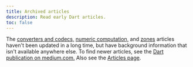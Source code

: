 ```yaml
---
title: Archived articles
description: Read early Dart articles.
toc: false
---
```


The [converters and codecs,][converters and codecs]
[numeric computation,][numeric computation]
and [zones][] articles haven't been updated in a long time,
but have background information that isn't available anywhere else.
To find newer articles, see the
[Dart publication on medium.com.](https://medium.com/dartlang)
Also see the [Articles page](/articles).

[converters and codecs]: /articles/archive/converters-and-codecs
[numeric computation]: /articles/archive/numeric-computation
[zones]: /articles/archive/zones


